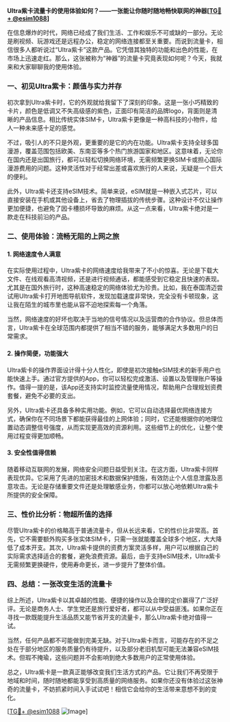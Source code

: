 **Ultra紫卡流量卡的使用体验如何？——一张能让你随时随地畅快联网的神器[[TG💪+ @esim1088](https://t.me/s/esim1088)]**

在信息爆炸的时代，网络已经成了我们生活、工作和娱乐不可或缺的一部分。无论是刷视频、玩游戏还是远程办公，稳定的网络连接都至关重要。而说到流量卡，相信很多人都听说过“Ultra紫卡”这款产品。它凭借其独特的功能和出色的性能，在市场上迅速走红。那么，这张被称为“神器”的流量卡究竟表现如何呢？今天，我就来和大家聊聊我的使用体验。

### **一、初见Ultra紫卡：颜值与实力并存**

初次拿到Ultra紫卡时，它的外观就给我留下了深刻的印象。这是一张小巧精致的卡片，颜色是低调又不失高级感的紫色，正面印有简洁的品牌logo，背面则是清晰的产品信息。相比传统实体SIM卡，Ultra紫卡更像是一种高科技的小物件，给人一种未来感十足的感觉。

不过，吸引人的不只是外观，更重要的是它的内在功能。Ultra紫卡支持全球多国漫游，覆盖范围包括欧美、东南亚等多个热门旅游国家和地区。这意味着，无论你在国内还是出国旅行，都可以轻松切换网络环境，无需频繁更换SIM卡或担心国际漫游费用的问题。这种灵活性对于经常出差或喜欢旅行的人来说，无疑是一个巨大的便利。

此外，Ultra紫卡还支持eSIM技术。简单来说，eSIM就是一种嵌入式芯片，可以直接安装在手机或其他设备上，省去了物理插拔的传统步骤。这种设计不仅让操作更加便捷，也避免了因卡槽损坏导致的麻烦。从这一点来看，Ultra紫卡绝对是一款走在科技前沿的产品。

### **二、使用体验：流畅无阻的上网之旅**

#### **1. 网络速度令人满意**

在实际使用过程中，Ultra紫卡的网络速度给我带来了不小的惊喜。无论是下载大文件、在线观看高清视频，还是进行视频通话，都能感受到它稳定且快速的表现。尤其是在国外旅行时，这种高速稳定的网络体验尤为珍贵。比如，我在泰国清迈尝试用Ultra紫卡打开地图导航软件，发现加载速度非常快，完全没有卡顿现象，这让我在陌生的城市里也能从容不迫地探索每一个角落。

当然，网络速度的好坏也取决于当地的信号情况以及运营商的合作协议。但总体而言，Ultra紫卡在全球范围内都提供了相当不错的服务，能够满足大多数用户的日常需求。

#### **2. 操作简便，功能强大**

Ultra紫卡的操作界面设计得十分人性化，即使是初次接触eSIM技术的新手用户也能快速上手。通过官方提供的App，你可以轻松完成激活、设置以及管理账户等操作。值得一提的是，该App还支持实时监控流量使用情况，帮助用户合理规划资费套餐，避免不必要的支出。

另外，Ultra紫卡还具备多种实用功能。例如，它可以自动选择最优网络连接方式，确保你在不同场景下都能获得最佳的上网体验；同时，它还能根据你的地理位置动态调整信号强度，从而实现更高效的资源利用。这些细节上的优化，让整个使用过程变得更加顺畅。

#### **3. 安全性值得信赖**

随着移动互联网的发展，网络安全问题日益受到关注。在这方面，Ultra紫卡同样表现优异。它采用了先进的加密技术和数据保护措施，有效防止个人信息泄露及恶意攻击。无论是存储重要文件还是处理敏感业务，你都可以放心地依赖Ultra紫卡所提供的安全保障。

### **三、性价比分析：物超所值的选择**

尽管Ultra紫卡的价格略高于普通流量卡，但从长远来看，它的性价比非常高。首先，它不需要额外购买多张实体SIM卡，只需一张就能覆盖全球多个地区，大大降低了成本开支。其次，Ultra紫卡提供的资费方案灵活多样，用户可以根据自己的实际需求选择适合的套餐，避免浪费资源。最后，由于支持eSIM技术，Ultra紫卡无需频繁更换硬件，使用寿命更长，进一步提升了整体价值。

### **四、总结：一张改变生活的流量卡**

综上所述，Ultra紫卡以其卓越的性能、便捷的操作以及合理的定价赢得了广泛好评。无论是商务人士、学生党还是旅行爱好者，都可以从中受益匪浅。如果你正在寻找一款既能提升生活品质又能节省开支的流量卡，那么Ultra紫卡绝对值得一试。

当然，任何产品都不可能做到完美无缺。对于Ultra紫卡而言，可能存在的不足之处在于部分地区的服务质量仍有待提升，以及部分老旧机型可能无法兼容eSIM技术。但瑕不掩瑜，这些问题并不会影响到绝大多数用户的正常使用体验。

总之，Ultra紫卡是一款真正能够改变我们生活方式的产品。它让我们不再受限于地域和时间，随时随地都能享受到高质量的网络服务。如果你还没有体验过这张神奇的流量卡，不妨抓紧时间入手试试吧！相信它会给你的生活带来意想不到的变化。

[[TG💪+ @esim1088](https://t.me/s/esim1088) ![Image](https://i.postimg.cc/4NQfJmqS/Snipaste-2025-05-13-00-14-12.png)]